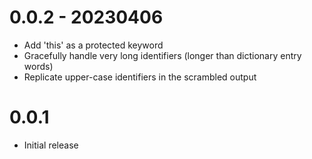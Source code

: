 
# 0.0.2 - 20230406
- Add 'this' as a protected keyword
- Gracefully handle very long identifiers (longer than dictionary entry words)
- Replicate upper-case identifiers in the scrambled output

# 0.0.1
- Initial release